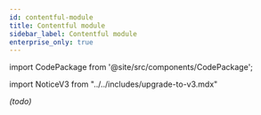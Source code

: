 ```yaml
---
id: contentful-module
title: Contentful module
sidebar_label: Contentful module
enterprise_only: true
---
```

 
import CodePackage from '@site/src/components/CodePackage';

import NoticeV3 from "../../includes/upgrade-to-v3.mdx"

<NoticeV3 />

<CodePackage name="@deity/falcon-contentful-module" /> 

_(todo)_

